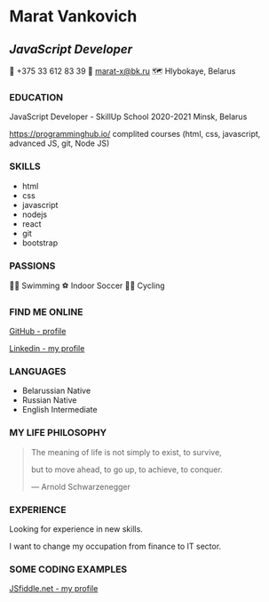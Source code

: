 Marat Vankovich
================================================================================================
## *JavaScript Developer*
📱 +375 33 612 83 39 
📧 marat-x@bk.ru
🗺️ Hlybokaye, Belarus

### EDUCATION              
JavaScript Developer - SkillUp School 2020-2021 Minsk, Belarus

https://programminghub.io/ complited courses (html, css, javascript, advanced JS, git, Node JS)
   
### SKILLS                      
* html
* css
* javascript
* nodejs
* react
* git
* bootstrap

### PASSIONS
🏊‍♂️ Swimming
⚽ Indoor Soccer
🚴‍♂️ Cycling

### FIND ME ONLINE
[GitHub - profile](https://github.com/esicune) 

[Linkedin - my profile](https://www.linkedin.com/in/marat-vankovich-1761a8208/)

### LANGUAGES     
* Belarussian Native        
* Russian Native          
* English Intermediate    

### MY LIFE PHILOSOPHY
> The meaning of life is not simply to exist, to survive,
> 
> but to move ahead, to go up, to achieve, to conquer.
> 
> ― Arnold Schwarzenegger

### EXPERIENCE                 
Looking for experience in new skills.

I want to change my occupation from finance to IT sector.      

### SOME CODING EXAMPLES
[JSfiddle.net - my profile](https://jsfiddle.net/user/Marik_v99/fiddles/)